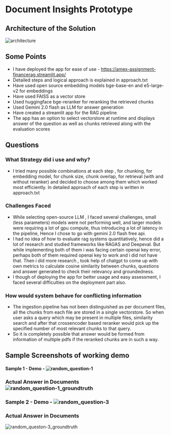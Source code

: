 # Document Insights Prototype

## Architecture of the Solution
![architecture](https://github.com/user-attachments/assets/3fbb59e2-7e25-4417-a061-979ae86c05c2)

## Some Points
- I have deployed the app for ease of use - https://amex-assignment-financerag.streamlit.app/
- Detailed steps and logical approach is explained in approach.txt
- Have used open source embedding models bge-base-en and e5-large-v2 for embeddings
- Have used FAISS as a vector store
- Used huggingface bge-reranker for reranking the retrieved chunks
- Used Gemini 2.0 flash as LLM for answer generation
- Have created a streamlit app for the RAG pipeline
- The app has an option to select vectorstore at runtime and displays answer of the question as well as chunks retrieved along with the evaluation scores

## Questions
### What Strategy did i use and why?
- I tried many possible combinations at each step , for chunking, for embedding model, for chunk size, chunk overlap, for retrieval (with and without reranker) and decided to choose among them which worked most efficiently. In detailed approach of each step is written in approach.txt

### Challenges Faced
- While selecting open-source LLM , I faced several challenges, small (less parameters) models were not performing well, and larger models were requiring a lot of gpu compute, thus introducing a lot of latency in the pipeline, Hence I chose to go with gemini 2.0 flash free api.
- I had no idea of how to evaluate rag systems quantitatively, hence did a lot of research and studied frameworks like RAGAS and Deepeval. But while implementing both of them i was facing certain openai key error, perhaps both of them required openai key to work and i did not have that. Then i did more research , took help of chatgpt to come up with own metrics to calculate cosine similarity between chunks, questions and answer generated to check their relevancy and groundedness.
- I though of deploying the app for better usage and easy assessment, I faced several difficulties on the deployment part also.

### How would system behave for conflicting information
- The ingestion pipeline has not been distinguished as per document files, all the chunks from each file are stored in a single vectorstore. So when user asks a query which may be present in multiple files, similarity search and after that crossencoder based reranker would pick up the specified number of most relevant chunks to that query.
- So it is completely possible that answer would be formed from information of multiple pdfs if the reranked chunks are in such a way.

## Sample Screenshots of working demo
#### Sample 1 - Demo - ![random_question-1](https://github.com/user-attachments/assets/b0699417-a4ce-4ea9-81ba-a694db25cc8e) 
### Actual Answer in Documents ![random_question-1_groundtruth](https://github.com/user-attachments/assets/c529edee-ffc6-4c70-957e-532f162bf009)

### Sample 2 - Demo - ![random_question-3](https://github.com/user-attachments/assets/ad60b762-97fa-4fb6-a94b-e43c29ef057f)
### Actual Answer in Documents 
![random_queston-3_groundtruth](https://github.com/user-attachments/assets/1430a8ad-cd50-42e4-94d0-6ff31a7cd71b)



